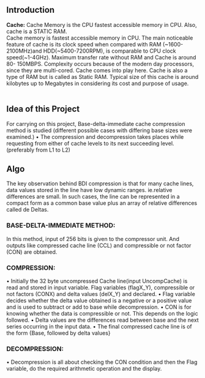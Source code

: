## Introduction
**Cache:** Cache Memory is the CPU fastest accessible memory in CPU. Also, cache is a STATIC RAM. </br>
Cache memory is fastest accessible memory in CPU. The main noticeable feature of cache is its clock speed when compared with RAM (~1600-2100MHz)and HDD(~5400-7200RPM), is comparable to CPU clock speed(~1-4GHz). Maximum transfer rate without RAM and Cache is around 80- 150MBPS. Complexity occurs because of the modern day processors, since they are multi-cored. Cache comes into play here. Cache is also a type of RAM but is called as Static RAM. Typical size of this cache is around kilobytes up to Megabytes in considering its cost and purpose of usage.
<br/>
<br/>

## Idea of this Project

For carrying on this project, Base-delta-immediate cache compression method is studied (different possible cases with differing base
sizes were examined.) 
            • The compression and decompression takes places while requesting from either of cache levels to its next succeeding level.
	    (preferably from L1 to L2)
      
     
## Algo

The key observation behind BDI compression is that for many cache lines, data values stored in the line have low dynamic ranges. ie.relative differences are small.
In such cases, the line can be represented in a compact form as a common base value plus an array of relative differences called de Deltas.

### BASE-DELTA-IMMEDIATE METHOD:
In this method, input of 256 bits is given to the compressor unit. And outputs like compressed cache line (CCL) and compressible or not
factor (CON) are obtained.

### COMPRESSION:
 • Initially the 32 byte uncompressed Cache line(input UncompCache) is read and stored in input variable. Flag variables (flagX_Y), 
   compressible or not factors (CONX) and delta values (delX_Y) and declared.
 • Flag variable decides whether the delta value obtained is a negative or a positive value and is used to subtract or add to base 
   while decompression.
 • CON is for knowing whether the data is compressible or not. This depends on the logic followed.
 • Delta values are the differences read between base and the next series occurring in the input data.
 • The final compressed cache line is of the form {Base, followed by delta values}

### DECOMPRESSION:
 • Decompression is all about checking the CON condition and then the Flag variable, do the required arithmetic operation and the 
   display.
